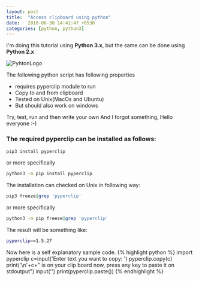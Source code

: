 ```yaml
---
layout: post
title:  "Access clipboard using python"
date:   2016-06-30 14:41:47 +0530
categories: [python, python3]
---
```



I'm doing this tutorial using **Python 3.x**, but the same can be done using **Python 2.x**

![PyhtonLogo](https://3.bp.blogspot.com/-kcLiV-_6YVY/V3T1pCy6sgI/AAAAAAAAEgM/_wLyiyLJZtU_a6S5JlLyL0CLTYUnt5JqgCKgB/s1600/computers%2Bprogramming%2Bpython%2BHD%2BWallpaper.png)

The following python script has following properties

  * requires pyperclip module to run
  * Copy to and from clipboard
  * Tested on Unix(MacOs and Ubuntu)
  * But should also work on windows

Try, test, run and then write your own
And I forgot something, Hello everyone  :-)

### The required pyperclip can be installed as follows:
```bash
pip3 install pyperclip
```
or more specifically
```bash
python3 -m pip install pyperclip
```
The installation can checked on Unix in following way:
```bash
pip3 freeze|grep 'pyperclip'
```
or more specifically
```bash
python3 -m pip freeze|grep 'pyperclip'
```

The result will be something like:
```bash
pyperclip==1.5.27
```

Now here is a self explanatory sample code.
{% highlight python %}
import pyperclip
c=input('Enter text you want to copy: ')
pyperclip.copy(c)
print('\n'+c+" is on your clip board now, press any key to paste it on stdoutput")
input('')
print(pyperclip.paste())
{% endhighlight %}
